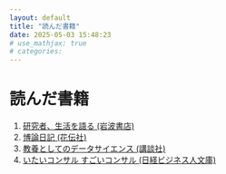 ```yaml
---
layout: default
title: "読んだ書籍"
date: 2025-05-03 15:48:23
# use_mathjax: true
# categories:
---
```


# 読んだ書籍

1. [研究者、生活を語る (岩波書店)](./research_life.html)
2. [博論日記 (花伝社)](./carnets_de_these.html)
3. [教養としてのデータサイエンス (講談社)](./ds_as_la.html)
4. [いたいコンサル すごいコンサル (日経ビジネス人文庫)](./bad_good_consulting.html)